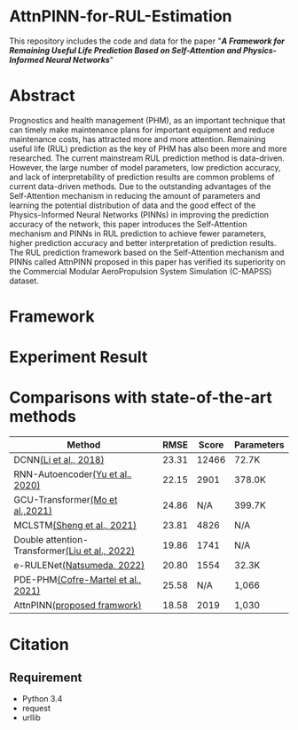 # AttnPINN-for-RUL-Estimation
This repository includes the code and data for the paper "_**A Framework for Remaining Useful Life Prediction Based on Self-Attention and Physics-Informed Neural Networks**_"
# Abstract
Prognostics and health management (PHM), as an important technique that can timely make maintenance plans for important equipment and reduce maintenance costs, has attracted more and more attention. Remaining useful life (RUL) prediction as the key of PHM has also been more and more researched. The current mainstream RUL prediction method is data-driven. However, the large number of model parameters, low prediction accuracy, and lack of interpretability of prediction results are common problems of current data-driven methods. Due to the outstanding advantages of the Self-Attention mechanism in reducing the amount of parameters and learning the potential distribution of data and the good effect of the Physics-Informed Neural Networks (PINNs) in improving the prediction accuracy of the network, this paper introduces the Self-Attention mechanism and PINNs in RUL prediction to achieve fewer parameters, higher prediction accuracy and better interpretation of prediction results. The RUL prediction framework based on the Self-Attention mechanism and PINNs called AttnPINN proposed in this paper has verified its superiority on the Commercial Modular AeroPropulsion System Simulation (C-MAPSS) dataset.
# Framework

# Experiment Result

# Comparisons with state-of-the-art methods
|Method|RMSE|Score|Parameters|
|-|-|-|-|
|DCNN[(Li et al., 2018)](https://www.sciencedirect.com/science/article/pii/S0951832017307779)|23.31|12466|72.7K|
RNN-Autoencoder[(Yu et al.. 2020)](https://www.sciencedirect.com/science/article/pii/S0951832019307902)|22.15|2901|378.0K
GCU-Transformer[(Mo et al.,2021)](https://link.springer.com/article/10.1007/s10845-021-01750-x)|24.86|N/A|399.7K
MCLSTM[(Sheng et al., 2021)](https://www.sciencedirect.com/science/article/pii/S0951832021004439)|23.81|4826|N/A
Double attention-Transformer[(Liu et al., 2022)](https://www.sciencedirect.com/science/article/pii/S0951832022000102)|19.86|1741|N/A
e-RULENet[(Natsumeda, 2022)](https://ieeexplore.ieee.org/abstract/document/9905797/)|20.80|1554|32.3K
PDE-PHM[(Cofre-Martel et al., 2021)](https://www.hindawi.com/journals/sv/2021/9937846/)|25.58|N/A|1,066
AttnPINN[(proposed framwork)]()|18.58|2019|1,030
# Citation
## Requirement
* Python 3.4
* request
* urllib

